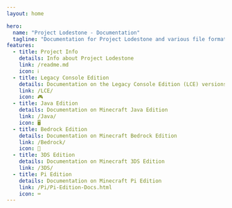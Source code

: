```yaml
---
layout: home

hero:
  name: "Project Lodestone - Documentation"
  tagline: "Documentation for Project Lodestone and various file formats and mechanics for many versions and editions of Minecraft."
features:
  - title: Project Info
    details: Info about Project Lodestone
    link: /readme.md
    icon: ℹ️
  - title: Legacy Console Edition
    details: Documentation on the Legacy Console Edition (LCE) versions of Minecraft
    link: /LCE/
    icon: 🎮
  - title: Java Edition
    details: Documentation on Minecraft Java Edition
    link: /Java/
    icon: 🖥️
  - title: Bedrock Edition
    details: Documentation on Minecraft Bedrock Edition
    link: /Bedrock/
    icon: 📱
  - title: 3DS Edition
    details: Documentation on Minecraft 3DS Edition
    link: /3DS/
  - title: Pi Edition
    details: Documentation on Minecraft Pi Edition
    link: /Pi/Pi-Edition-Docs.html
    icon: ⌨️
---
```



